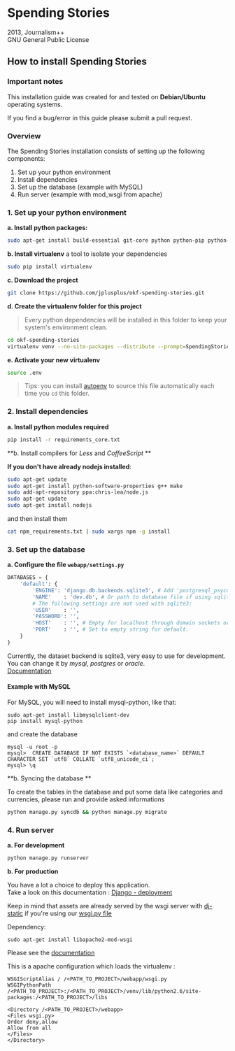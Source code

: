 # Spending Stories

2013, Journalism++  
GNU General Public License

## How to install Spending Stories

### Important notes

This installation guide was created for and tested on __Debian/Ubuntu__ operating systems. 

If you find a bug/error in this guide please submit a pull request.

### Overview

The Spending Stories installation consists of setting up the following components: 

1. Set up your python environment
1. Install dependencies
1. Set up the database (example with MySQL)
1. Run server (example with mod_wsgi from apache)

### 1. Set up your python environment

**a. Install python packages:**

```bash
sudo apt-get install build-essential git-core python python-pip python-dev
```

**b. Install virtualenv** a tool to isolate your dependencies

```bash
sudo pip install virtualenv
```

**c.  Download the project**
```bash
git clone https://github.com/jplusplus/okf-spending-stories.git
```

**d.  Create the virtualenv folder for this project**
  > Every python dependencies will be installed in this folder to keep your system's environment clean.

```bash
cd okf-spending-stories
virtualenv venv --no-site-packages --distribute --prompt=SpendingStories
```

**e. Activate your new virtualenv**

```bash
source .env
```
  > Tips: you can install [autoenv](https://github.com/kennethreitz/autoenv) to source this file automatically each time you `cd` this folder.

### 2. Install dependencies
**a. Install python modules required**

```bash
pip install -r requirements_core.txt
```

**b. Install compilers for *Less* and *CoffeeScript* **

__If you don't have already nodejs installed__:

```bash
sudo apt-get update
sudo apt-get install python-software-properties g++ make
sudo add-apt-repository ppa:chris-lea/node.js
sudo apt-get update
sudo apt-get install nodejs
```

and then install them

```bash
cat npm_requirements.txt | sudo xargs npm -g install
```

### 3. Set up the database

**a. Configure the file `webapp/settings.py`**

```python
DATABASES = {
    'default': {
        'ENGINE': 'django.db.backends.sqlite3', # Add 'postgresql_psycopg2', 'mysql', 'sqlite3' or 'oracle'.
        'NAME'    : 'dev.db', # Or path to database file if using sqlite3.
        # The following settings are not used with sqlite3:
        'USER'    : '',
        'PASSWORD': '',
        'HOST'    : '', # Empty for localhost through domain sockets or '127.0.0.1' for localhost through TCP.
        'PORT'    : '', # Set to empty string for default.
    }
}
```

Currently, the dataset backend is sqlite3, very easy to use for development.
You can change it by _mysql_, _postgres_ or _oracle_.  
[Documentation](https://docs.djangoproject.com/en/1.5/ref/databases/)

#### Example with MySQL

For MySQL, you will need to install mysql-python, like that:

    sudo apt-get install libmysqlclient-dev
    pip install mysql-python

and create the database

    mysql -u root -p
    mysql>  CREATE DATABASE IF NOT EXISTS `<database_name>` DEFAULT CHARACTER SET `utf8` COLLATE `utf8_unicode_ci`;
    mysql> \q


**b. Syncing the database  **

To create the tables in the database and put some data like categories and currencies, please run and provide asked informations

```bash
python manage.py syncdb && python manage.py migrate
```

### 4. Run server

**a. For development**

```bash
python manage.py runserver
```

**b. For production**

You have a lot a choice to deploy this application.  
Take a look on this documentation : [Django - deployment](https://docs.djangoproject.com/en/1.5/howto/deployment/)

Keep in mind that assets are already served by the wsgi server with [dj-static](https://github.com/kennethreitz/dj-static) if you're using our [wsgi.py file](https://github.com/jplusplus/okf-spending-stories/blob/master/webapp/wsgi.py)

Dependency:

    sudo apt-get install libapache2-mod-wsgi

Please see the [documentation](https://docs.djangoproject.com/en/1.5/howto/deployment/wsgi/modwsgi/)

This is a apache configuration which loads the virtualenv : 

```apacheconf
WSGIScriptAlias / /<PATH_TO_PROJECT>/webapp/wsgi.py
WSGIPythonPath /<PATH_TO_PROJECT>:/<PATH_TO_PROJECT>/venv/lib/python2.6/site-packages:/<PATH_TO_PROJECT>/libs

<Directory /<PATH_TO_PROJECT>/webapp>
<Files wsgi.py>
Order deny,allow
Allow from all
</Files>
</Directory>
```